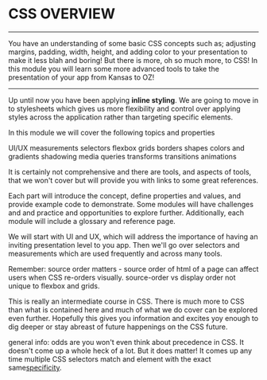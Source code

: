 # CSS OVERVIEW

---
You have an understanding of some basic CSS concepts such as; adjusting margins, padding, width, height, and adding color to your presentation to make it less blah and boring! But there is more, oh so much more, to CSS! In this module you will learn some more advanced tools to take the presentation of your app from Kansas to OZ!

---

Up until now you have been applying __inline styling__. We are going to move in to stylesheets which gives us more flexibility and control over applying styles across the application rather than targeting specific elements.

In this module we will cover the following topics and properties

UI/UX
measurements
selectors
flexbox
grids
borders
shapes
colors and gradients
shadowing
media queries
transforms
transitions
animations

It is certainly not comprehensive and there are tools, and aspects of tools, that we won't cover but will provide you with links to some great references.

Each part will introduce the concept, define properties and values, and provide example code to demonstrate. Some modules will have challenges and  and practice and opportunities to explore further. Additionally, each module will include a glossary and reference page.

We will start with UI and UX, which will address the importance of having an inviting presentation level to you app. Then we'll go over selectors and measurements which are used frequently and across many tools.

Remember: source order matters - source order of html of a page can affect users when CSS re-orders visually.  source-order vs display order not unique to flexbox and grids.

This is really an intermediate course in CSS.  There is much more to CSS than what is contained here and much of what we do cover can be explored even further. Hopefully this gives you information and excites yoy enough to dig deeper or stay abreast of future happenings on the CSS future.

general info: odds are you won't even think about precedence in CSS. It doesn't come up a whole heck of a lot. But it does matter! It comes up any time multiple CSS selectors match and element with the exact same[specificity](https://css-tricks.com/specifics-on-css-specificity/).
